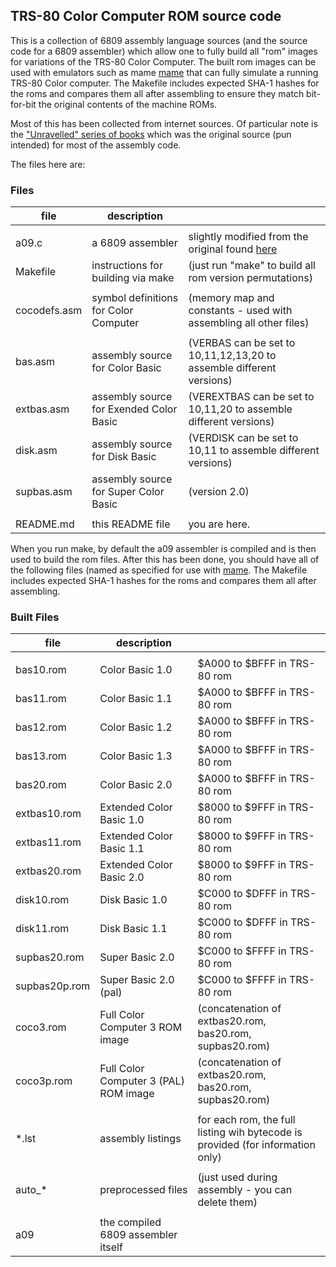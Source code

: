 
## TRS-80 Color Computer ROM source code

This is a collection of 6809 assembly language sources (and the source code for a 6809 assembler) which allow one to fully build all "rom" images for variations of the TRS-80 Color Computer.  The built rom images can be used with emulators such as mame [mame](www.mamedev.org) that can fully simulate a running TRS-80 Color computer.  The Makefile includes expected SHA-1 hashes for the roms and compares them all after assembling to ensure they match bit-for-bit the original contents of the machine ROMs.

Most of this has been collected from internet sources.  Of particular note is the ["Unravelled" series of books](http://techheap.packetizer.com/computers/coco/unravelled_series/) which was the original source (pun intended) for most of the assembly code.


The files here are:

### Files

| file         | description                              |                                                                      |
| ------------ | ---------------------------------------- | -------------------------------------------------------------------- |
|              |                                          |                                                                      |
| a09.c        | a 6809 assembler                         | slightly modified from the original found [here](http://www.hermannseib.com/english/opensource.htm) |
| Makefile     | instructions for building via make       | (just run "make" to build all rom version permutations)              |
|              |                                          |                                                                      |
| cocodefs.asm | symbol definitions for Color Computer    | (memory map and constants - used with assembling all other files)    |
|              |                                          |                                                                      |
| bas.asm      | assembly source for Color Basic          | (VERBAS can be set to 10,11,12,13,20 to assemble different versions) |
| extbas.asm   | assembly source for Exended Color Basic  | (VEREXTBAS can be set to 10,11,20  to assemble different versions)   |
| disk.asm     | assembly source for Disk Basic           | (VERDISK can be set to 10,11  to assemble different versions)        |
| supbas.asm   | assembly source for Super Color Basic    | (version 2.0)                                                        |
|              |                                          |                                                                      |
| README.md    | this README file                         | you are here.                                                        |



When you run make, by default the a09 assembler is compiled and is then used to build the rom files.  After this has been done, you should have all of the following files (named as specified for use with [mame](www.mamedev.org).  The Makefile includes expected SHA-1 hashes for the roms and compares them all after assembling.


### Built Files

| file                 | description                              |                                                                      |
| -------------------- | ---------------------------------------- | -------------------------------------------------------------------- |
|                      |                                          |                                                                      |
| bas10.rom            | Color Basic 1.0                          | $A000 to $BFFF in TRS-80 rom                                         |
| bas11.rom            | Color Basic 1.1                          | $A000 to $BFFF in TRS-80 rom                                         |
| bas12.rom            | Color Basic 1.2                          | $A000 to $BFFF in TRS-80 rom                                         |
| bas13.rom            | Color Basic 1.3                          | $A000 to $BFFF in TRS-80 rom                                         |
| bas20.rom            | Color Basic 2.0                          | $A000 to $BFFF in TRS-80 rom                                         |
| extbas10.rom         | Extended Color Basic 1.0                 | $8000 to $9FFF in TRS-80 rom                                         |
| extbas11.rom         | Extended Color Basic 1.1                 | $8000 to $9FFF in TRS-80 rom                                         |
| extbas20.rom         | Extended Color Basic 2.0                 | $8000 to $9FFF in TRS-80 rom                                         |
| disk10.rom           | Disk Basic 1.0                           | $C000 to $DFFF in TRS-80 rom                                         |
| disk11.rom           | Disk Basic 1.1                           | $C000 to $DFFF in TRS-80 rom                                         |
| supbas20.rom         | Super Basic 2.0                          | $C000 to $FFFF in TRS-80 rom                                         |
| supbas20p.rom        | Super Basic 2.0 (pal)                    | $C000 to $FFFF in TRS-80 rom                                         |
| coco3.rom            | Full Color Computer 3 ROM image          | (concatenation of extbas20.rom, bas20.rom, supbas20.rom)             |
| coco3p.rom           | Full Color Computer 3 (PAL) ROM image    | (concatenation of extbas20.rom, bas20.rom, supbas20.rom)             |
|                      |                                          |                                                                      |
| \*.lst               | assembly listings                        | for each rom, the full listing wih bytecode is provided (for information only) |
|                      |                                          |                                                                      |
| auto\_\*             | preprocessed files                       | (just used during assembly - you can delete them)                    |
|                      |                                          |                                                                      |
| a09                  | the compiled 6809 assembler itself       |                                                                      |
